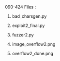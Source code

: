 090-424 Files :

1. bad_charsgen.py

2. exploit2_final.py

3. fuzzer2.py

4. image_overflow2.png

5. overflow2_done.png
